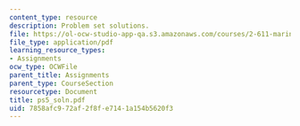 ```yaml
---
content_type: resource
description: Problem set solutions.
file: https://ol-ocw-studio-app-qa.s3.amazonaws.com/courses/2-611-marine-power-and-propulsion-fall-2006/7858afc972af2f8fe7141a154b5620f3_ps5_soln.pdf
file_type: application/pdf
learning_resource_types:
- Assignments
ocw_type: OCWFile
parent_title: Assignments
parent_type: CourseSection
resourcetype: Document
title: ps5_soln.pdf
uid: 7858afc9-72af-2f8f-e714-1a154b5620f3
---
```

